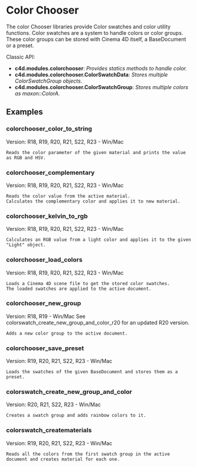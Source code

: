 # Color Chooser

The color Chooser libraries provide Color swatches and color utility functions.
Color swatches are a system to handle colors or color groups. These color groups can be stored with Cinema 4D itself, a BaseDocument or a preset.

Classic API:
- **c4d.modules.colorchooser**: *Provides statics methods to handle color.*
- **c4d.modules.colorchooser.ColorSwatchData**: *Stores multiple ColorSwatchGroup objects.*
- **c4d.modules.colorchooser.ColorSwatchGroup**: *Stores multiple colors as maxon::ColorA.*

## Examples


### colorchooser_color_to_string
Version: R18, R19, R20, R21, S22, R23 - Win/Mac

    Reads the color parameter of the given material and prints the value as RGB and HSV.

### colorchooser_complementary
Version: R18, R19, R20, R21, S22, R23 - Win/Mac

    Reads the color value from the active material.
    Calculates the complementary color and applies it to new material.

### colorchooser_kelvin_to_rgb
Version: R18, R19, R20, R21, S22, R23 - Win/Mac

    Calculates an RGB value from a light color and applies it to the given "Light" object.

### colorchooser_load_colors
Version: R18, R19, R20, R21, S22, R23 - Win/Mac

    Loads a Cinema 4D scene file to get the stored color swatches.
    The loaded swatches are applied to the active document.

### colorchooser_new_group
Version: R18, R19 - Win/Mac
See colorswatch_create_new_group_and_color_r20 for an updated R20 version.

    Adds a new color group to the active document.

### colorchooser_save_preset
Version: R19, R20, R21, S22, R23 - Win/Mac

    Loads the swatches of the given BaseDocument and stores them as a preset.
    
### colorswatch_create_new_group_and_color
Version: R20, R21, S22, R23 - Win/Mac

    Creates a swatch group and adds rainbow colors to it.
        
### colorswatch_creatematerials
Version: R19, R20, R21, S22, R23 - Win/Mac

    Reads all the colors from the first swatch group in the active document and creates material for each one.
